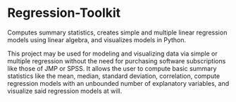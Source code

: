  # Regression-Toolkit
Computes summary statistics, creates simple and multiple linear regression models using linear algebra, and visualizes models in Python.

This project may be used for modeling and visualizing data via 
simple or multiple regression without the need for purchasing software subscriptions
like those of JMP or SPSS. It allows the user to compute basic summary statistics 
like the mean, median, standard deviation, correlation, compute regression models with an 
unbounded number of explanatory variables, and visualize said regression models at will.
